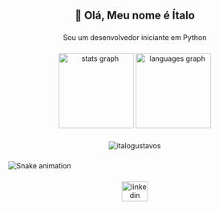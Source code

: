 <h2 align="center">👋 Olá, Meu nome é Ítalo</h2>

###
<p align="center">Sou um desenvolvedor iniciante em Python</p>

###
<div align="center">
  <img src="https://github-readme-stats.vercel.app/api?hide_title=false&hide_rank=false&show_icons=true&include_all_commits=true&count_private=true&disable_animations=false&theme=dark&locale=pt-br&hide_border=false&username=ItaloGustavoS " height="150" alt="stats graph"  />
  <img src="https://github-readme-stats.vercel.app/api/top-langs?locale=pt-br&hide_title=false&layout=compact&card_width=320&langs_count=6&theme=dark&hide_border=false&username=ItaloGustavoS " height="150" alt="languages graph"  />
</div>

###
<div align="center">
  <img src="https://komarev.com/ghpvc/?username=italogustavos" alt="italogustavos" />
</div>

###
<img href="https://github.com/ItaloGustavoS /ItaloGustavoS /blob/output/snake.svg" alt="Snake animation" />

###
<div align="center">
  <a href="linkedin.com/in/italogustavoggsenna" target="_blank">
    <img src="https://raw.githubusercontent.com/maurodesouza/profile-readme-generator/master/src/assets/icons/social/linkedin/default.svg" width="52" height="40" alt="linkedin logo"  />
  </a>
</div>

###
